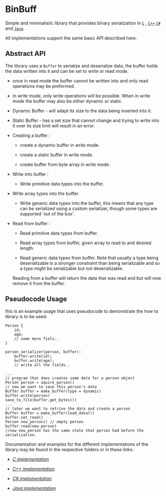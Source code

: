 # BinBuff

Simple and minimalistic library that provides binary serialization in  [`C`](https://github.com/Zshoham/BinBuff/tree/master/CBinBuff
)  , [`C++`](https://github.com/Zshoham/BinBuff/tree/master/CppBinBuff) [`C#`](https://github.com/Zshoham/BinBuff/tree/master/CsBinBuff) and [`Java`](https://github.com/Zshoham/BinBuff/tree/master/JBinBuff).

All implementations support the same basic API described here.

## Abstract API
The library uses a `Buffer` to serialize and deserialize data, the buffer holds the data written into it and can be set to write or read mode. 

* once in read mode the buffer cannot be written into and only read operations may be preformed. 

* in write mode, only write operations will be possible. 
  When in write mode the buffer may also be either dynamic or static.
  
* Dynamic Buffer - will adapt its size to the data being inserted into it.
  
* Static Buffer - has a set size that cannot change and trying to write into it over its size limit will result in an error.
  
* Creating a buffer :
  
  * create a dynamic buffer in write mode.
  
  * create a static buffer in write mode.
  
  * create buffer from byte array in write mode.

* Write into buffer : 
  
  * Write primitive data types into the buffer.
  
* Write array types into the buffer.
  * Write generic data types into the buffer,
  this means that any type can be serialized using a custom serializer, though some types are supported 'out of the box'.
  
* Read from buffer :
  
  * Read primitive data types from buffer.
  
  * Read array types from buffer, given array to read to and desired length.
  
  * Read generic data types from buffer.
  Note that usually a type being deserializable is a stronger constraint than being serializable
    and so a type might be serializable but not deserializable. 
  
  Reading from a buffer will return the data that was read and but will now remove it from the buffer.

## Pseudocode Usage

this is an example usage that uses pseudocode to demonstrate the how to library is to be used:

```pseudocode
Person {
	id;
	age;
	// some more fiels..
}

person_serializer(person, buffer):
	buffer.write(id);
	buffer.write(age);
	// write all the fields..

...
// program that does creates some data for a person object
Person person = aquire_person()
// now we want to save this person's data
Buffer buffer = make_buffer(type = dynamic)
buffer.write(person)
save_to_file(buffer.get_bytes())
...
// later we want to retrive the data and create a person
Buffer buffer = make_buffer(load_data())
buffer.set_read()
Person new_person() // empty person
buffer.read(new_person)
//now new_person has the same state that person had before the serialization.
```

Documentation and examples for the different implementations of the library may be found in the respective folders or in these links:

* [*C implementation*]()

* [*C++ implementation*]()

* [*C# implementation*]()

* [*Java implementation*]()